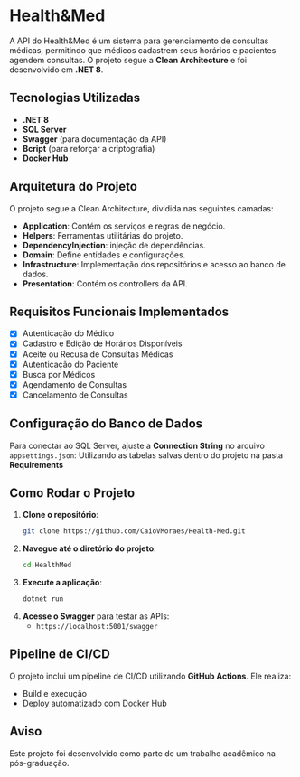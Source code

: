 # Health&Med

A API do Health&Med é um sistema para gerenciamento de consultas médicas, permitindo que médicos cadastrem seus horários e pacientes agendem consultas. O projeto segue a **Clean Architecture** e foi desenvolvido em **.NET 8**.

## Tecnologias Utilizadas
- **.NET 8**
- **SQL Server**
- **Swagger** (para documentação da API)
- **Bcript** (para reforçar a criptografia)
- **Docker Hub**

## Arquitetura do Projeto
O projeto segue a Clean Architecture, dividida nas seguintes camadas:

- **Application**: Contém os serviços e regras de negócio.
- **Helpers**: Ferramentas utilitárias do projeto.
- **DependencyInjection**: injeção de dependências.
- **Domain**: Define entidades e configurações.
- **Infrastructure**: Implementação dos repositórios e acesso ao banco de dados.
- **Presentation**: Contém os controllers da API.

## Requisitos Funcionais Implementados
- [x] Autenticação do Médico
- [x] Cadastro e Edição de Horários Disponíveis
- [x] Aceite ou Recusa de Consultas Médicas
- [x] Autenticação do Paciente
- [x] Busca por Médicos
- [x] Agendamento de Consultas
- [x] Cancelamento de Consultas

## Configuração do Banco de Dados
Para conectar ao SQL Server, ajuste a **Connection String** no arquivo `appsettings.json`: Utilizando as tabelas salvas dentro do projeto na pasta **Requirements**


## Como Rodar o Projeto
1. **Clone o repositório**:
   ```sh
   git clone https://github.com/CaioVMoraes/Health-Med.git
   ```
2. **Navegue até o diretório do projeto**:
   ```sh
   cd HealthMed
   ```
3. **Execute a aplicação**:
   ```sh
   dotnet run
   ```
4. **Acesse o Swagger** para testar as APIs:
   - `https://localhost:5001/swagger`

## Pipeline de CI/CD
O projeto inclui um pipeline de CI/CD utilizando **GitHub Actions**. Ele realiza:
- Build e execução
- Deploy automatizado com Docker Hub

## Aviso 
Este projeto foi desenvolvido como parte de um trabalho acadêmico na pós-graduação.

